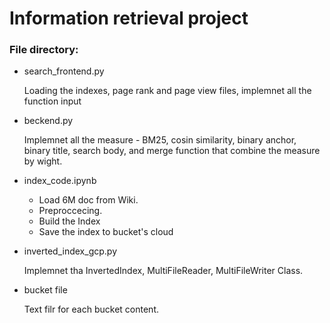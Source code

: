 # Information retrieval project

### File directory:

* search_frontend.py 

    Loading the indexes, page rank and page view files, 
    implemnet all the function input 
 
* beckend.py 

    Implemnet all the measure -
    BM25, cosin similarity, binary anchor, binary title, search body,
    and merge function that combine the measure by wight.

* index_code.ipynb 

    - Load 6M doc from Wiki.
    - Preproccecing.
    - Build the Index 
    - Save the index to bucket's cloud
    
* inverted_index_gcp.py
   
   Implemnet tha InvertedIndex, MultiFileReader, MultiFileWriter Class.
   
* bucket file
    
   Text filr for each bucket content.


 
